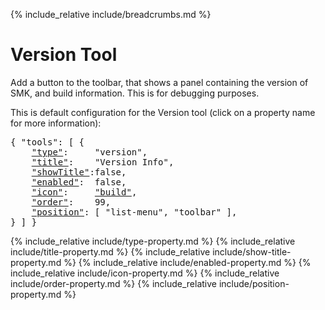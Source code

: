 {% include_relative include/breadcrumbs.md %}

# Version Tool

Add a button to the toolbar, that shows a panel containing the version of SMK, and build information.
This is for debugging purposes.

This is default configuration for the Version tool (click on a property name for more information):
<pre>
{ "tools": [ {
    <a href="#type-property"     >"type"</a>:     "version",
    <a href="#title-property"    >"title"</a>:    "Version Info",
    <a href="#showtitle-property">"showTitle"</a>:false,
    <a href="#enabled-property"  >"enabled"</a>:  false,
    <a href="#icon-property"     >"icon"</a>:     <a href="https://material.io/tools/icons/?icon=help" target="material">"build"</a>,
    <a href="#order-property"    >"order"</a>:    99,
    <a href="#position-property" >"position"</a>: [ "list-menu", "toolbar" ],
} ] }
</pre>

{% include_relative include/type-property.md %}
{% include_relative include/title-property.md %}
{% include_relative include/show-title-property.md %}
{% include_relative include/enabled-property.md %}
{% include_relative include/icon-property.md %}
{% include_relative include/order-property.md %}
{% include_relative include/position-property.md %}
